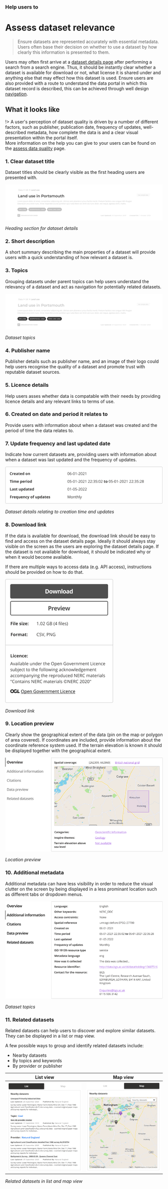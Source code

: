 ### Help users to
# Assess dataset relevance

> Ensure datasets are represented accurately with essential metadata. Users often base their decision on whether to use a dataset by how clearly this information is presented to them.

Users may often first arrive at a [dataset details page](../../main-content/pages/dataset-details) after performing a search from a search engine. Thus, it should be instantly clear whether a dataset is available for download or not, what license it is shared under and anything else that may effect how this dataset is used. Ensure users are also provided with a route to understand the data portal in which this dataset record is described, this can be achieved through well design [navigation](/main-content/steps/navigate-the-portal). 

## What it looks like

!> A user's perception of dataset quality is driven by a number of different factors, such as publisher, publication date, frequency of updates, well-described metadata, how complete the data is and a clear visual presentation within the portal itself.
<br>
More information on the help you can give to your users can be found on the [assess data quality](main-content/steps/assess-data-quality) page.

### 1. Clear dataset title

Dataset titles should be clearly visible as the first heading users are presented with.

<div class="image-container">

![dataset heading](../../_media/assess-dataset-relevance/dataset-heading.png)

*Heading section for dataset details*

</div>

### 2. Short description

A short summary describing the main properties of a dataset will provide users with a quick understanding of how relevant a dataset is.

### 3. Topics

Grouping datasets under parent topics can help users understand the relevancy of a dataset and act as navigation for potentially related datasets.

<div class="image-container">

![topics](../../_media/assess-dataset-relevance/dataset-heading-topics.png)

*Dataset topics*

</div>

### 4. Publisher name

Publisher details such as publisher name, and an image of their logo could help users recognise the quality of a dataset and promote trust with reputable dataset sources.

### 5. Licence details

Help users asses whether data is compatable with their needs by providing licence details and any relevant links to terms of use.

### 6. Created on date and period it relates to

Provide users with information about when a dataset was created and the period of time the data relates to.

### 7. Update frequency and last updated date

Indicate how current datasets are, providing users with information about when a dataset was last updated and the frequency of updates.

<div class="image-container">

![Additional info](../../_media/assess-dataset-relevance/update-information.png)

*Dataset details relating to creation time and updates*

</div>

### 8. Download link

If the data is available for download, the download link should be easy to find and access on the dataset details page. Ideally it should always stay visible on the screen as the users are exploring the dataset details page. If the dataset is not available for download, it should be indicated why or when it would become available.

If there are multiple ways to access data (e.g. API access), instructions should be provided on how to do that.

<div class="image-container">

![Additional info](../../_media/assess-dataset-relevance/download-panel.png)

*Download link*

</div>

### 9. Location preview

Clearly show the geographical extent of the data (pin on the map or polygon of area covered). If coordinates are included, provide information about the coordinate reference system used. If the terrain elevation is known it should be displayed together with the geographical extent.

<div class="image-container">

![Additional info](../../_media/assess-dataset-relevance/quick-overview.png)

*Location preview*

</div>

### 10. Additional metadata

Additional metadata can have less visibility in order to reduce the visual clutter on the screen by being displayed in a less prominant location such as different tabs or dropdown menus.

<div class="image-container">

![Additional info](../../_media/assess-dataset-relevance/additional-information.png)

*Dataset topics*

</div>

### 11. Related datasets

Related datasets can help users to discover and explore similar datasets. They can be displayed in a list or map view. 

A few possible ways to group and identify related datasets include:

* Nearby datasets
* By topics and keywords
* By provider or publisher

<div class="image-container">

List view             |  Map view
:-------------------------:|:-------------------------:
![Additional info](../../_media/assess-dataset-relevance/similar-datasets.png) | ![Additional info](../../_media/assess-dataset-relevance/nearby-datasets.png)

*Related datasets in list and map view*

</div>

<!-- ## Related

* [Help users to explore data online](main-content/steps/explore-data-online)
* [Best practice guidance and tools for geospatial data managers](https://www.gov.uk/government/collections/best-practice-guidance-and-tools-for-geospatial-data-managers) -->

